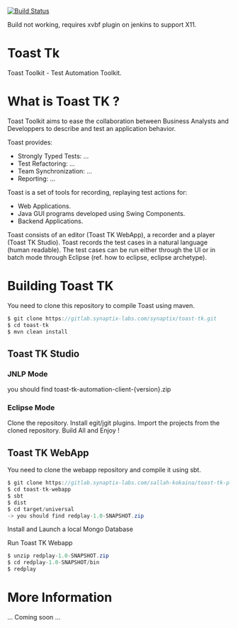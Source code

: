 [![Build Status](https://jenkins.synaptix-labs.com/buildStatus/icon?job=Toast-tk)](https://jenkins.synaptix-labs.com/job/Toast-tk/)

Build not working, requires xvbf plugin on jenkins to support X11.

# Toast Tk

Toast Toolkit - Test Automation Toolkit.

# What is Toast TK ?

Toast Toolkit aims to ease the collaboration between Business Analysts 
and Developpers to describe and test an application behavior. 

Toast provides:
- Strongly Typed Tests: ...
- Test Refactoring: ...
- Team Synchronization: ...
- Reporting: ...

Toast is a set of tools for recording, replaying test actions for:
- Web Applications.
- Java GUI programs developed using Swing Components. 
- Backend Applications.

Toast consists of an editor (Toast TK WebApp), a recorder and a player (Toast TK Studio). 
Toast records the test cases in a natural language (human readable).
The test cases can be run either through the UI or in batch mode through Eclipse (ref. how to eclipse, eclipse archetype).

# Building Toast TK

You need to clone this repository to compile Toast using maven.

``` java
$ git clone https://gitlab.synaptix-labs.com/synaptix/toast-tk.git
$ cd toast-tk
$ mvn clean install
```

## Toast TK Studio

### JNLP Mode
you should find toast-tk-automation-client-{version}.zip

### Eclipse Mode
Clone the repository.
Install egit/jgit plugins. 
Import the projects from the cloned repository. 
Build All and Enjoy !

## Toast TK WebApp
You need to clone the webapp repository and compile it using sbt.

``` java
$ git clone https://gitlab.synaptix-labs.com/sallah-kokaina/toast-tk-play-webapp.git
$ cd toast-tk-webapp
$ sbt
$ dist
$ cd target/universal
-> you should find redplay-1.0-SNAPSHOT.zip
```

Install and Launch a local Mongo Database

Run Toast TK Webapp
``` java
$ unzip redplay-1.0-SNAPSHOT.zip  
$ cd redplay-1.0-SNAPSHOT/bin
$ redplay
```

# More Information 

... Coming soon ...
